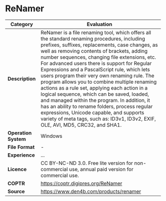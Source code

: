 # ReNamer

| Category | Evaluation |
| --- | --- |
| **Description** | ReNamer is a file renaming tool, which offers all the standard renaming procedures, including prefixes, suffixes, replacements, case changes, as well as removing contents of brackets, adding number sequences, changing file extensions, etc. For advanced users there is support for Regular Expressions and a PascalScript rule, which lets users program their very own renaming rule. The program allows you to combine multiple renaming actions as a rule set, applying each action in a logical sequence, which can be saved, loaded, and managed within the program. In addition, it has an ability to rename folders, process regular expressions, Unicode capable, and supports variety of meta tags, such as: ID3v1, ID3v2, EXIF, OLE, AVI, MD5, CRC32, and SHA1. |
| **Operation System** | Windows |
| **File Format** | - |
| **Experience** | ... |
| **Licence** | CC BY-NC-ND 3.0. Free lite version for non-commercial use, annual paid version for commercial use. |
| **COPTR** | https://coptr.digipres.org/ReNamer |
| **Source** | 	https://www.den4b.com/products/renamer |
